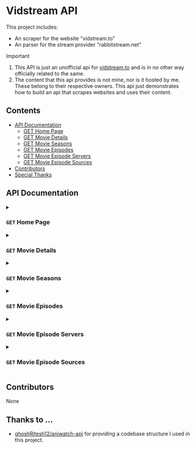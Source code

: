# Vidstream API
This project includes:
- An scraper for the website "vidstream.to"
- An parser for the stream provider "rabbitstream.net"

> [!IMPORTANT]
>
> 1. This API is just an unofficial api for [vidstream.to](https://vidstream.to) and is in no other way officially related to the same.
> 2. The content that this api provides is not mine, nor is it hosted by me. These belong to their respective owners. This api just demonstrates how to build an api that scrapes websites and uses their content.

## Contents

- [API Documentation](#api-documentation)
  - [GET Home Page](#get-home-page)
  - [GET Movie Details](#get-movie-details)
  - [GET Movie Seasons](#get-movie-seasons)
  - [GET Movie Episodes](#get-movie-episodes)
  - [GET Movie Episode Servers](#get-movie-episode-servers)
  - [GET Movie Episode Sources](#get-movie-episode-sources)
- [Contributors](#contributors)
- [Special Thanks](#thanks-to-)

## API Documentation

<details>
<summary>
    
### `GET` Home Page

</summary>

```
/home
```
```javascript
{
  spotlight: [
    {
      id: string,
      title: string,
      banner: string,
      poster: string,
      rating: string,
      year: string,
    },
    { ... }
  ],
  trending: {
    movies: [
      {
        id: string,
        title: string,
        poster: string,
        stats: {
          duration: string,
          rating: string,
          year: string,
        }
      },
      { ... }
    ],
    tvSeries: [
      {
        id: string,
        title: string,
        poster: string,
        stats: {
          seasons: string,
          rating: string,
        }
      },
      { ... }
    ]
  },
  latestMovies: [
    {
      id: string,
      title: string,
      poster: string,
      stats: {
        duration: string,
        rating: string,
        year: string,
      }
    },
    { ... }
  ],
  latestTvSeries: [
    {
      id: string,
      title: string,
      poster: string,
      stats: {
        seasons: string,
        rating: string,
      }
    },
    { ... }
  ]
}
```

</details>

<details>
  
<summary>
    
### `GET` Movie Details

</summary>

```
/movie/{movieId}
```

|     Parameter      |  Type  |             Description             | Required? | Default |
| :----------------: | :----: | :---------------------------------: | :-------: | :-----: |
|     `movieId`      | string | The movie id given in e.g. `/home`. |    Yes    |   --    |

<p style="background-color: red; color: white;">episodeId is only available when type is equal to movie and only has one episode.</p>

```javascript
{
  title: string,
  description: string,
  type: "movie" | "tvSeries",
  stats: { name: string, value: string | string[] }[],
  episodeId?: string,
  related: [
    {
      id: string,
      title: string,
      poster: string,
      stats: {
        seasons: string,
        rating: string,
      }
    },
    {
      id: string,
      title: string,
      poster: string,
      stats: {
        year: string,
        duration: string,
        rating: string,
      }
    },
    { ... }
  ]
}
```

</details>

<details>
  
<summary>
    
### `GET` Movie Seasons

</summary>

```
/movie/{movieId}/seasons
```
|     Parameter      |  Type  |             Description             | Required? | Default |
| :----------------: | :----: | :---------------------------------: | :-------: | :-----: |
|     `movieId`      | string | The movie id given in e.g. `/home`. |    Yes    |   --    |
```javascript
[
  {
    id: string,
    number: number,
  },
  { ... }
]
```

</details>

<details>
  
<summary>
    
### `GET` Movie Episodes

</summary>

```
/movie/{movieId}/episodes?seasonId={seasonId}
```
|      Parameter      |  Type  |                     Description                    | Required? | Default |
| :-----------------: | :----: | :------------------------------------------------: | :-------: | :-----: |
|     `movieId`       | string | The movie id given in e.g. `/home`.                |    Yes    |   --    |
|     `seasonId`      | string | The season id given in `/movie/{movieId}/seasons`. |    Yes    |   --    |
```javascript
[
  {
    id: string,
    number: number,
    title: string,
  },
  { ... }
]
```

</details>

<details>

<summary>
    
### `GET` Movie Episode Servers

</summary>

```
/movie/{movieId}/servers?episodeId={episodeId}
```
|       Parameter      |  Type  |                        Description                        | Required? | Default |
| :------------------: | :----: | :-------------------------------------------------------: | :-------: | :-----: |
|      `movieId`       | string | The movie id given in e.g. `/home`.                       |    Yes    |   --    |
|      `episodeId`     | string | The episode id given in e.g. `/movie/{movieId}/episodes`. |    Yes    |   --    |
```javascript
[
  {
    id: string,
    name: string,
  },
  { ... }
]
```

</details>

<details>

<summary>
    
### `GET` Movie Episode Sources

</summary>

```
/movie/{movieId}/sources?serverId={serverId}
```
|      Parameter      |  Type  |                    Description                     | Required? | Default |
| :-----------------: | :----: | :------------------------------------------------: | :-------: | :-----: |
|     `movieId`       | string | The movie id given in e.g. `/home`.                |    Yes    |   --    |
|     `serverId`      | string | The server id given in `/movie/{movieId}/servers`. |    Yes    |   --    |
```javascript
{
  sources: [
    {
      src: string,
      type: string,
    },
    { ... }   
  ],
  tracks: [
    {
      file: string,
      label: string,
      kind: string,
      default?: string,
    },
    { ... }
  ]
}
```

</details>

## Contributors
None

## Thanks to ...
- [ghoshRitesh12/aniwatch-api](https://github.com/ghoshRitesh12/aniwatch-api) for providing a codebase structure I used in this project.
